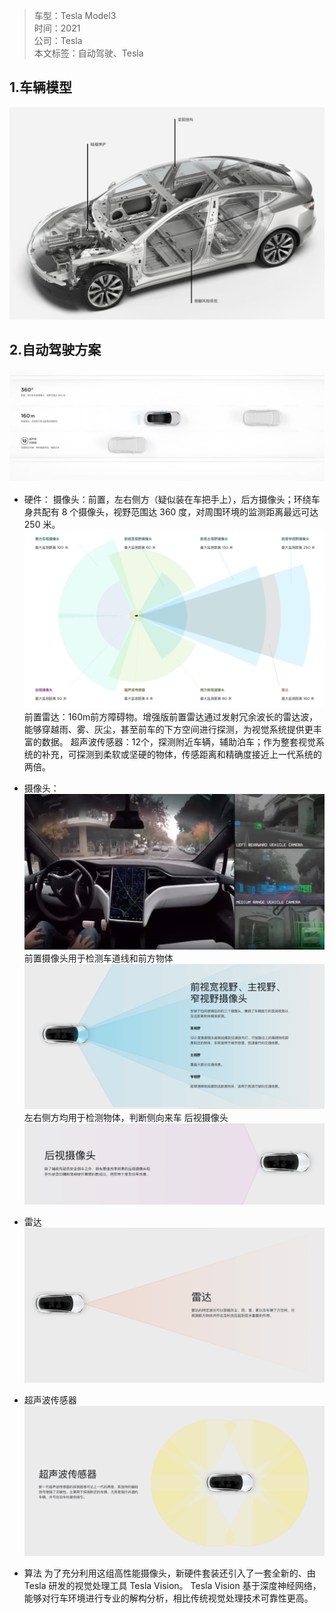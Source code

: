 >车型：Tesla Model3  
时间：2021  
公司：Tesla  
本文标签：自动驾驶、Tesla  

## 1.车辆模型
![avatar](./img/tesla-model3-结构.png)

## 2.自动驾驶方案
![avatar](./img/tesla-model3-传感器.png)
* 硬件：
  摄像头：前置，左右侧方（疑似装在车把手上），后方摄像头；环绕车身共配有 8 个摄像头，视野范围达 360 度，对周围环境的监测距离最远可达 250 米。
  ![avatar](./img/tesla-摄像头.png)
  前置雷达：160m前方障碍物。增强版前置雷达通过发射冗余波长的雷达波，能够穿越雨、雾、灰尘，甚至前车的下方空间进行探测，为视觉系统提供更丰富的数据。
  超声波传感器：12个，探测附近车辆，辅助泊车；作为整套视觉系统的补充，可探测到柔软或坚硬的物体，传感距离和精确度接近上一代系统的两倍。  
* 摄像头：
![avatar](./img/teala-model3-摄像头.png)
  前置摄像头用于检测车道线和前方物体
  ![avatar](./img/前置摄像头.png)
  左右侧方均用于检测物体，判断侧向来车
  后视摄像头
  ![avatar](./img/后视摄像头.png)
* 雷达
  ![avatar](./img/雷达.png)
* 超声波传感器
  ![avatar](./img/超声波传感器.png)

* 算法
  为了充分利用这组高性能摄像头，新硬件套装还引入了一套全新的、由 Tesla 研发的视觉处理工具 Tesla Vision。 Tesla Vision 基于深度神经网络，能够对行车环境进行专业的解构分析，相比传统视觉处理技术可靠性更高。